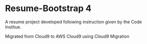 # Resume-Bootstrap 4

A resume project developed following instruction given by the Code Institue.

Migrated from Cloud9 to AWS Cloud9 using Cloud9 Migration
